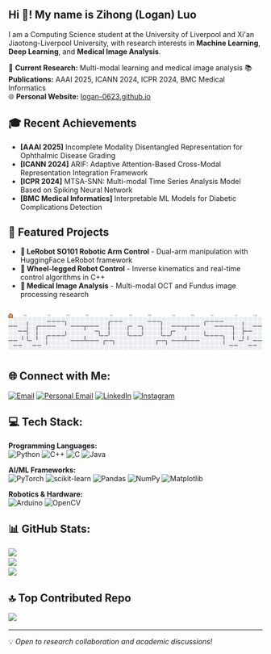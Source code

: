 
<h2 align="left">Hi 👋! My name is Zihong (Logan) Luo</h2>

I am a Computing Science student at the University of Liverpool and Xi'an Jiaotong-Liverpool University, with research interests in **Machine Learning**, **Deep Learning**, and **Medical Image Analysis**.

🔬 **Current Research:** Multi-modal learning and medical image analysis 
📚 **Publications:** AAAI 2025, ICANN 2024, ICPR 2024, BMC Medical Informatics  
🌐 **Personal Website:** [logan-0623.github.io](https://logan-0623.github.io/)

## 🎓 Recent Achievements
- **[AAAI 2025]** Incomplete Modality Disentangled Representation for Ophthalmic Disease Grading
- **[ICANN 2024]** ARIF: Adaptive Attention-Based Cross-Modal Representation Integration Framework
- **[ICPR 2024]** MTSA-SNN: Multi-modal Time Series Analysis Model Based on Spiking Neural Network
- **[BMC Medical Informatics]** Interpretable ML Models for Diabetic Complications Detection

## 🚀 Featured Projects
- **🤖 LeRobot SO101 Robotic Arm Control** - Dual-arm manipulation with HuggingFace LeRobot framework
- **🦿 Wheel-legged Robot Control** - Inverse kinematics and real-time control algorithms in C++
- **🏥 Medical Image Analysis** - Multi-modal OCT and Fundus image processing research

##
<picture>
  <source media="(prefers-color-scheme: dark)" srcset="https://raw.githubusercontent.com/logan-0623/logan-0623/output/pacman-contribution-graph-dark.svg">
  <source media="(prefers-color-scheme: light)" srcset="https://raw.githubusercontent.com/logan-0623/logan-0623/output/pacman-contribution-graph.svg">
  <img alt="pacman contribution graph" src="https://raw.githubusercontent.com/logan-0623/logan-0623/output/pacman-contribution-graph.svg">
</picture>

## 🌐 Connect with Me:
[![Email](https://img.shields.io/badge/Academic_Email-D14836?logo=gmail&logoColor=white)](mailto:Z.Luo21@student.liverpool.ac.uk) [![Personal Email](https://img.shields.io/badge/Personal_Email-D14836?logo=gmail&logoColor=white)](mailto:loganluo0623@gmail.com) [![LinkedIn](https://img.shields.io/badge/LinkedIn-%230077B5.svg?logo=linkedin&logoColor=white)](https://www.linkedin.com/in/%E6%A2%93%E9%B8%BF-%E7%BD%97-a1530933a/) [![Instagram](https://img.shields.io/badge/Instagram-%23E4405F.svg?logo=Instagram&logoColor=white)](https://instagram.com/loganluozh)

## 💻 Tech Stack:
**Programming Languages:**  
![Python](https://img.shields.io/badge/python-3670A0?style=for-the-badge&logo=python&logoColor=ffdd54) ![C++](https://img.shields.io/badge/c++-%2300599C.svg?style=for-the-badge&logo=c%2B%2B&logoColor=white) ![C](https://img.shields.io/badge/c-%2300599C.svg?style=for-the-badge&logo=c&logoColor=white) ![Java](https://img.shields.io/badge/java-%23ED8B00.svg?style=for-the-badge&logo=openjdk&logoColor=white)

**AI/ML Frameworks:**  
![PyTorch](https://img.shields.io/badge/PyTorch-%23EE4C2C.svg?style=for-the-badge&logo=PyTorch&logoColor=white) ![scikit-learn](https://img.shields.io/badge/scikit--learn-%23F7931E.svg?style=for-the-badge&logo=scikit-learn&logoColor=white) ![Pandas](https://img.shields.io/badge/pandas-%23150458.svg?style=for-the-badge&logo=pandas&logoColor=white) ![NumPy](https://img.shields.io/badge/numpy-%23013243.svg?style=for-the-badge&logo=numpy&logoColor=white) ![Matplotlib](https://img.shields.io/badge/Matplotlib-%23ffffff.svg?style=for-the-badge&logo=Matplotlib&logoColor=black)

**Robotics & Hardware:**  
![Arduino](https://img.shields.io/badge/Arduino-00979D?style=for-the-badge&logo=Arduino&logoColor=white) ![OpenCV](https://img.shields.io/badge/opencv-%23white.svg?style=for-the-badge&logo=opencv&logoColor=white)

## 📊 GitHub Stats:
![](https://github-readme-stats.vercel.app/api?username=logan-0623&theme=radical&hide_border=false&include_all_commits=true&count_private=false)<br/>
![](https://nirzak-streak-stats.vercel.app/?user=logan-0623&theme=radical&hide_border=false)<br/>
![](https://github-readme-stats.vercel.app/api/top-langs/?username=logan-0623&theme=radical&hide_border=false&include_all_commits=true&count_private=false&layout=compact)

## 🔝 Top Contributed Repo
![](https://github-contributor-stats.vercel.app/api?username=logan-0623&limit=5&theme=dark&combine_all_yearly_contributions=true)

---
💡 *Open to research collaboration and academic discussions!*
<!-- Proudly created with GPRM ( https://gprm.itsvg.in ) -->

